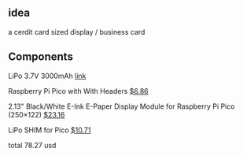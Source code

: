## idea 
a cerdit card sized display / business card 

## Components

LiPo 3.7V 3000mAh [link](https://raspberrypi.dk/produkt/lipo-battery-3-7v-3000mah/)


Raspberry Pi Pico with With Headers [$6.86
](https://thepihut.com/products/raspberry-pi-pico?variant=41925332566211)

2.13" Black/White E-Ink E-Paper Display Module for Raspberry Pi Pico (250×122)
[$23.16](https://thepihut.com/products/2-13-black-white-e-ink-e-paper-display-module-for-raspberry-pi-pico-250x122?variant=39692933267651)

 LiPo SHIM for Pico [$10.71
](https://thepihut.com/products/lipo-shim-for-pico?variant=39809509785795)

total 78.27 usd 
